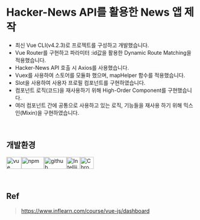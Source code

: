 # Hacker-News API를 활용한 News 앱 제작



* 최신 Vue CLI(v4.2.3)로 프로젝트를 구성하고 개발했습니다.
* Vue Router를 구현하고 파라미터 :id값을 활용한 Dynamic Route Matching을 적용했습니다.
* Hacker-News API 호출 시 Axios를 사용했습니다.
* Vuex를 사용하여 스토어를 모듈화 했으며, mapHelper 함수를 적용했습니다.
* Slot을 사용하여 사용자 프로필 컴포넌트를 구현하였습니다.
* 컴포넌트 로직(코드)을 재사용하기 위해 High-Order Component를 구현했습니다.
* 여러 컴포넌트 간에 공통으로 사용하고 있는 로직, 기능들을 재사용 하기 위해 믹스인(Mixin)을 구현하였습니다.

<br>

## 개발환경  

<img alt="vue" src="https://user-images.githubusercontent.com/48410197/76545641-7c050b00-64cd-11ea-8781-2722e3250239.png" width="40" height="32"/><img alt="npm" src="https://user-images.githubusercontent.com/48410197/76545688-8fb07180-64cd-11ea-8c0b-1376971343db.png" width="60" height="32"/><img alt="github" src="https://user-images.githubusercontent.com/48410197/76545710-963ee900-64cd-11ea-9345-a25076f9d5fd.png" width="60" height="32"/><img alt="Intellij" src="https://user-images.githubusercontent.com/48410197/76545740-a35bd800-64cd-11ea-9c18-1e53dcbb88a4.png" width="36" height="32"/><img alt="Chrome" src="https://user-images.githubusercontent.com/48410197/76545746-a5259b80-64cd-11ea-825b-edc2c2af2ac0.png" width="36" height="32"/>

<br>

## Ref

> https://www.inflearn.com/course/vue-js/dashboard
